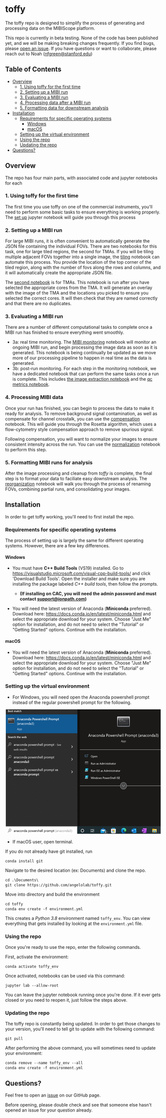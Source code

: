 # toffy
The toffy repo is designed to simplify the process of generating and processing data on the MIBIScope platform.

This repo is currently in beta testing. None of the code has been published yet, and we will be making breaking changes frequently. If you find bugs, please [open an issue](https://github.com/angelolab/toffy/issues/new/choose). If you have questions or want to collaborate, please reach out to Noah (nfgreen@stanford.edu)

## Table of Contents
- [Overview](#overview)
  - [1. Using toffy for the first time](#1-using-toffy-for-the-first-time)
  - [2. Setting up a MIBI run](#2-setting-up-a-mibi-run)
  - [3. Evaluating a MIBI run](#3-evaluating-a-mibi-run)
  - [4. Processing data after a MIBI run](#4-processing-mibi-data)
  - [5. Formatting data for downstream analysis](#5-formatting-mibi-runs-for-analysis)
- [Installation](#installation)
  - [Requirements for specific operating systems](#requirements-for-specific-operating-systems)
    - [Windows](#windows)
    - [macOS](#macos)
  - [Setting up the virtual environment](#setting-up-the-virtual-environment)
  - [Using the repo](#using-the-repo)
  - [Updating the repo](#updating-the-repo)
- [Questions?](#questions)

## Overview
The repo has four main parts, with associated code and jupyter notebooks for each

### 1. Using toffy for the first time
The first time you use toffy on one of the commercial instruments, you'll need to perform some basic tasks to ensure everything is working properly. The [set up](./templates/1_set_up_toffy.ipynb) jupyter notebook will guide you through this process

### 2. Setting up a MIBI run 
For large MIBI runs, it is often convenient to automatically generate the JSON file containing the individual FOVs. There are two notebooks for this task, one for large tiled regions, the second for TMAs. If you will be tiling multiple adjacent FOVs together into a single image, the [tiling](./templates/2_create_tiled_mibi_run.ipynb) notebook can automate this process. You provide the location of the top corner of the tiled region, along with the number of fovs along the rows and columns, and it will automatically create the appropriate JSON file. 

The [second notebook](./templates/2_create_tma_mibi_run.ipynb) is for TMAs. This notebook is run after you have selected the appropriate cores from the TMA. It will generate an overlay with the image of the TMA and the locations you picked to ensure you selected the correct cores. It will then check that they are named correctly and that there are no duplicates.

### 3. Evaluating a MIBI run
There are a number of different computational tasks to complete once a MIBI run has finished to ensure everything went smoothly. 

- 3a: real time monitoring. The [MIBI monitoring](./templates/3a_monitor_MIBI_run.ipynb) notebook will monitor an ongoing MIBI run, and begin processing the image data as soon as it is generated. This notebook is being continually be updated as we move more of our processing pipeline to happen in real time as the data is generated.
- 3b: post-run monitoring. For each step in the monitoring notebook, we have a dedicated notebook that can perform the same tasks once a run is complete. This includes [the image extraction notebook](./templates/3b_extract_bin_file.ipynb) and the [qc metrics notebook](./templates/3b_generate_qc_metrics.ipynb). 

### 4. Processing MIBI data
Once your run has finished, you can begin to process the data to make it ready for analysis. To remove background signal contamination, as well as compensate for channel crosstalk, you can use the [compensation](./templates/4a_compensate_image_data.ipynb) notebook. This will guide you through the Rosetta algorithm, which uses a flow-cytometry style compensation approach to remove spurious signal. 

Following compensation, you will want to normalize your images to ensure consistent intensity across the run. You can use the [normalization](./templates/4b_normalize_image_data.ipynb) notebook to perform this step. 


### 5. Formatting MIBI runs for analysis
After the image processing and cleanup from *toffy* is complete, the final step is to format your data to faciliate easy downstream analysis. The [reorganization](./templates/5_rename_and_reorganize.ipynb) notebook will walk you through the process of renaming FOVs, combining partial runs, and consolidating your images.

## Installation
In order to get toffy working, you'll need to first install the repo. 

### Requirements for specific operating systems
The process of setting up is largely the same for different operating systems. However, there are a few key differences. 

#### Windows

- You must have **C++ Build Tools** (VS19) installed. 
Go to  https://visualstudio.microsoft.com/visual-cpp-build-tools/ and click 'Download Build Tools'.
Open the installer and make sure you are installing the package labeled *C++ build tools*, then follow the prompts.
    - **(If installing on CAC, you will need the admin password and must contact support@ionpath.com)**

- You will need the latest version of Anaconda (**Miniconda** preferred). 
Download here: https://docs.conda.io/en/latest/miniconda.html and select the appropriate download for your system.
Choose "Just Me" option for installation, and do not need to select the "Tutorial" or "Getting Started" options.
Continue with the installation.

#### macOS
- You will need the latest version of Anaconda (**Miniconda** preferred). 
Download here: https://docs.conda.io/en/latest/miniconda.html and select the appropriate download for your system.
Choose "Just Me" option for installation, and do not need to select the "Tutorial" or "Getting Started" options.
Continue with the installation.

### Setting up the virtual environment
* For Windows, you will need open the Anaconda powershell prompt instead of the regular powershell prompt for the following.
<p align="center">
<img height="400" src="templates/img/conda_powershell.png" width="500"/>
</p>

* If macOS user, open terminal. 

If you do not already have git installed, run
```
conda install git
```
Navigate to the desired location (ex: Documents) and clone the repo.
```
cd .\Documents\
git clone https://github.com/angelolab/toffy.git
```

Move into directory and build the environment

```
cd toffy
conda env create -f environment.yml
```

This creates a *Python 3.8* environment named `toffy_env`. You can view everything that gets installed by looking at the `environment.yml` file.

### Using the repo
Once you're ready to use the repo, enter the following commands. 

First, activate the environment:

```
conda activate toffy_env
```

Once activated, notebooks can be used via this command:

```
jupyter lab --allow-root
```

You can leave the jupyter notebook running once you're done. If it ever gets closed or you need to reopen it, just follow the steps above.

### Updating the repo

The toffy repo is constantly being updated. In order to get those changes to your version, you'll need to tell git to update with the following command:
```
git pull
```

After performing the above command, you will sometimes need to update your environment:

```
conda remove --name toffy_env --all
conda env create -f environment.yml
```


## Questions?

Feel free to open an [issue](https://github.com/angelolab/toffy/issues) on our GitHub page.

Before opening, please double check and see that someone else hasn't opened an issue for your question already.
